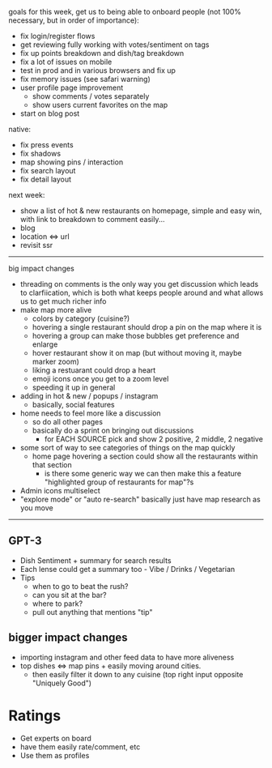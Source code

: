goals for this week, get us to being able to onboard people (not 100% necessary, but in order of importance):

- fix login/register flows
- get reviewing fully working with votes/sentiment on tags
- fix up points breakdown and dish/tag breakdown
- fix a lot of issues on mobile
- test in prod and in various browsers and fix up
- fix memory issues (see safari warning)
- user profile page improvement
  - show comments / votes separately
  - show users current favorites on the map
- start on blog post

native:

- fix press events
- fix shadows
- map showing pins / interaction
- fix search layout
- fix detail layout

next week:

- show a list of hot & new restaurants on homepage, simple and easy win, with link to breakdown to comment easily...
- blog
- location <=> url
- revisit ssr

---

big impact changes

- threading on comments is the only way you get discussion which leads to clarfiication, which is both what keeps people around and what allows us to get much richer info
- make map more alive
  - colors by category (cuisine?)
  - hovering a single restaurant should drop a pin on the map where it is
  - hovering a group can make those bubbles get preference and enlarge
  - hover restaurant show it on map (but without moving it, maybe marker zoom)
  - liking a restuarant could drop a heart
  - emoji icons once you get to a zoom level
  - speeding it up in general
- adding in hot & new / popups / instagram
  - basically, social features
- home needs to feel more like a discussion
  - so do all other pages
  - basically do a sprint on bringing out discussions
    - for EACH SOURCE pick and show 2 positive, 2 middle, 2 negative
- some sort of way to see categories of things on the map quickly
  - home page hovering a section could show all the restaurants within that section
    - is there some generic way we can then make this a feature "highlighted group of restaurants for map"?s
- Admin icons multiselect
- "explore mode" or "auto re-search" basically just have map research as you move

---

## GPT-3

- Dish Sentiment + summary for search results
- Each lense could get a summary too - Vibe / Drinks / Vegetarian
- Tips
  - when to go to beat the rush?
  - can you sit at the bar?
  - where to park?
  - pull out anything that mentions "tip"

## bigger impact changes

- importing instagram and other feed data to have more aliveness
- top dishes <=> map pins + easily moving around cities.
  - then easily filter it down to any cuisine (top right input opposite "Uniquely Good")

# Ratings

- Get experts on board
- have them easily rate/comment, etc
- Use them as profiles
